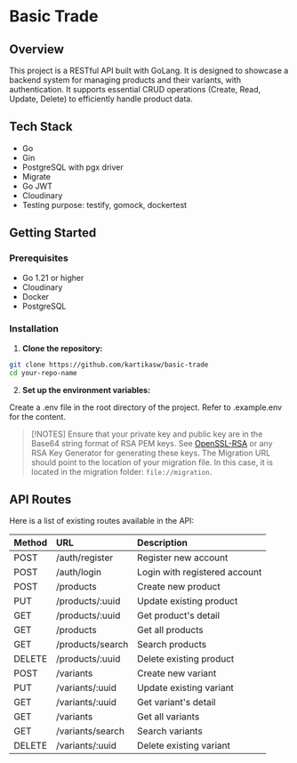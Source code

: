 # Basic Trade

## Overview

This project is a RESTful API built with GoLang. It is designed to showcase a backend system for managing products and their variants, with authentication. It supports essential CRUD operations (Create, Read, Update, Delete) to efficiently handle product data.

## Tech Stack

- Go
- Gin
- PostgreSQL with pgx driver
- Migrate
- Go JWT
- Cloudinary
- Testing purpose: testify, gomock, dockertest

## Getting Started

### Prerequisites

- Go 1.21 or higher
- Cloudinary
- Docker
- PostgreSQL

### Installation

1. **Clone the repository:**

```sh
git clone https://github.com/kartikasw/basic-trade
cd your-repo-name
```

2. **Set up the environment variables:**

Create a .env file in the root directory of the project. Refer to .example.env for the content. 

> [!NOTES]
> Ensure that your private key and public key are in the Base64 string format of RSA PEM keys. See [OpenSSL-RSA](https://www.openssl.org/docs/manmaster/man1/openssl-rsa.html) or any RSA Key Generator for generating these keys.
> The Migration URL should point to the location of your migration file. In this case, it is located in the migration folder: `file://migration`.

## API Routes

Here is a list of existing routes available in the API:

| Method   | URL              | Description                   |
| :------- |:---------------- | :---------------------------- |
| POST     | /auth/register   | Register new account          |
| POST     | /auth/login      | Login with registered account |
| POST     | /products        | Create new product            |
| PUT      | /products/:uuid  | Update existing product       |
| GET      | /products/:uuid  | Get product's detail          |
| GET      | /products        | Get all products              |
| GET      | /products/search | Search products               |
| DELETE   | /products/:uuid  | Delete existing product       |
| POST     | /variants        | Create new variant            |
| PUT      | /variants/:uuid  | Update existing variant       |
| GET      | /variants/:uuid  | Get variant's detail          |
| GET      | /variants        | Get all variants              |
| GET      | /variants/search | Search variants               |
| DELETE   | /variants/:uuid  | Delete existing variant       |

